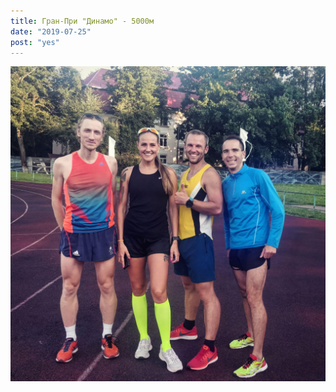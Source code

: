 ```yaml
---
title: Гран-При "Динамо" - 5000м
date: "2019-07-25"
post: "yes"
---
```

![Гран-При "Динамо" - 5000м](./images/photo_2019-07-25_09-27-25.jpg)


